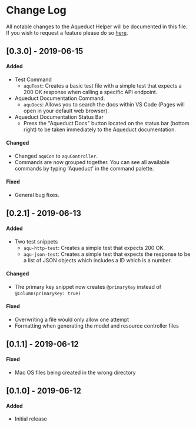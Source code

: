 # Change Log
All notable changes to the Aqueduct Helper will be documented in this file. If you wish to request a feature please do so [here](https://github.com/AzMoza/aqueduct-snippets/issues/new).

## [0.3.0] - 2019-06-15
#### Added
- Test Command 
    - `aquTest`: Creates a basic test file with a simple test that expects a 200 OK response when calling a specific API endpoint.
- Aqueduct Documentation Command.
    - `aquDocs`: Allows you to search the docs within VS Code (Pages will open in your default web browser).
- Aqueduct Documentation Status Bar
    - Press the "Aqueduct Docs" button located on the status bar (bottom right) to be taken immediately to the Aqueduct documentation.
#### Changed
- Changed `aquCon` to `aquController`.
- Commands are now grouped together. You can see all available commands by typing 'Aqueduct' in the command palette.
#### Fixed
- General bug fixes.

## [0.2.1] - 2019-06-13
#### Added
- Two test snippets
    - `aqu-http-test`: Creates a simple test that expects 200 OK.
    - `aqu-json-test`: Creates a simple test that expects the response to be a list of JSON objects which includes a ID which is a number.
#### Changed
- The primary key snippet now creates `@primaryKey` instead of `@Column(primaryKey: true)`
#### Fixed
- Overwriting a file would only allow one attempt
- Formatting when generating the model and resource controller files

## [0.1.1] - 2019-06-12
#### Fixed
- Mac OS files being created in the wrong directory

## [0.1.0] - 2019-06-12
#### Added
- Initial release